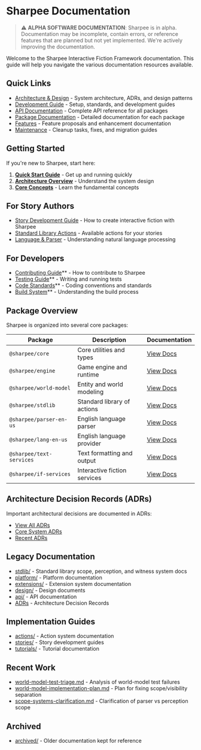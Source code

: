 # Sharpee Documentation

> ⚠️ **ALPHA SOFTWARE DOCUMENTATION**: Sharpee is in alpha. Documentation may be incomplete, contain errors, or reference features that are planned but not yet implemented. We're actively improving the documentation.

Welcome to the Sharpee Interactive Fiction Framework documentation. This guide will help you navigate the various documentation resources available.

## Quick Links

- [Architecture & Design](./architecture/) - System architecture, ADRs, and design patterns
- [Development Guide](./development/) - Setup, standards, and development guides
- [API Documentation](./api/) - Complete API reference for all packages
- [Package Documentation](./packages/) - Detailed documentation for each package
- [Features](./features/) - Feature proposals and enhancement documentation
- [Maintenance](./maintenance/) - Cleanup tasks, fixes, and migration guides

## Getting Started

If you're new to Sharpee, start here:

1. **[Quick Start Guide](./development/setup/quick-start.md)** - Get up and running quickly
2. **[Architecture Overview](./architecture/overview.md)** - Understand the system design
3. **[Core Concepts](./architecture/patterns/core-concepts.md)** - Learn the fundamental concepts

## For Story Authors

- [Story Development Guide](./stories/) - How to create interactive fiction with Sharpee
- [Standard Library Actions](./stdlib/) - Available actions for your stories
- [Language & Parser](./packages/parser-en-us/) - Understanding natural language processing

## For Developers

- [Contributing Guide](./development/guides/contributing.md)** - How to contribute to Sharpee
- [Testing Guide](./development/guides/testing.md)** - Writing and running tests
- [Code Standards](./development/standards/coding.md)** - Coding conventions and standards
- [Build System](./development/setup/build.md)** - Understanding the build process

## Package Overview

Sharpee is organized into several core packages:

| Package | Description | Documentation |
|---------|-------------|---------------|
| `@sharpee/core` | Core utilities and types | [View Docs](./packages/core/) |
| `@sharpee/engine` | Game engine and runtime | [View Docs](./packages/engine/) |
| `@sharpee/world-model` | Entity and world modeling | [View Docs](./packages/world-model/) |
| `@sharpee/stdlib` | Standard library of actions | [View Docs](./packages/stdlib/) |
| `@sharpee/parser-en-us` | English language parser | [View Docs](./packages/parser-en-us/) |
| `@sharpee/lang-en-us` | English language provider | [View Docs](./packages/lang-en-us/) |
| `@sharpee/text-services` | Text formatting and output | [View Docs](./packages/text-services/) |
| `@sharpee/if-services` | Interactive fiction services | [View Docs](./packages/if-services/) |

## Architecture Decision Records (ADRs)

Important architectural decisions are documented in ADRs:

- [View All ADRs](./architecture/adrs/)
- [Core System ADRs](./architecture/adrs/core-systems/)
- [Recent ADRs](./architecture/adrs/recent.md)

## Legacy Documentation

- [stdlib/](stdlib/) - Standard library scope, perception, and witness system docs
- [platform/](platform/) - Platform documentation
- [extensions/](extensions/) - Extension system documentation
- [design/](design/) - Design documents
- [api/](api/) - API documentation
- [ADRs](../decisions/) - Architecture Decision Records

## Implementation Guides
- [actions/](actions/) - Action system documentation
- [stories/](stories/) - Story development guides
- [tutorials/](tutorials/) - Tutorial documentation

## Recent Work
- [world-model-test-triage.md](world-model-test-triage.md) - Analysis of world-model test failures
- [world-model-implementation-plan.md](world-model-implementation-plan.md) - Plan for fixing scope/visibility separation
- [scope-systems-clarification.md](scope-systems-clarification.md) - Clarification of parser vs perception scope

## Archived
- [archived/](archived/) - Older documentation kept for reference